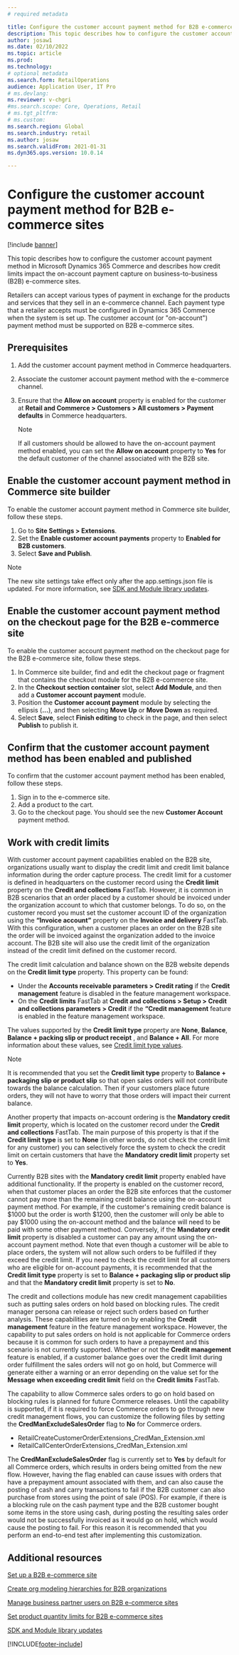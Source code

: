 ```yaml
---
# required metadata

title: Configure the customer account payment method for B2B e-commerce sites
description: This topic describes how to configure the customer account payment method in Microsoft Dynamics 365 Commerce and describes how credit limits impact the on-account payment capture on business-to-business (B2B) e-commerce sites.
author: josaw1
ms.date: 02/10/2022
ms.topic: article
ms.prod: 
ms.technology: 
# optional metadata
ms.search.form: RetailOperations
audience: Application User, IT Pro
# ms.devlang: 
ms.reviewer: v-chgri
#ms.search.scope: Core, Operations, Retail
# ms.tgt_pltfrm: 
# ms.custom: 
ms.search.region: Global
ms.search.industry: retail
ms.author: josaw
ms.search.validFrom: 2021-01-31
ms.dyn365.ops.version: 10.0.14

---
```


# Configure the customer account payment method for B2B e-commerce sites

[!include [banner](../../includes/banner.md)]

This topic describes how to configure the customer account payment method in Microsoft Dynamics 365 Commerce and describes how credit limits impact the on-account payment capture on business-to-business (B2B) e-commerce sites.

Retailers can accept various types of payment in exchange for the products and services that they sell in an e-commerce channel. Each payment type that a retailer accepts must be configured in Dynamics 365 Commerce when the system is set up. The customer account (or "on-account") payment method must be supported on B2B e-commerce sites. 

## Prerequisites

1. Add the customer account payment method in Commerce headquarters.
2. Associate the customer account payment method with the e-commerce channel.
3. Ensure that the **Allow on account** property is enabled for the customer at **Retail and Commerce \> Customers \> All customers \> Payment defaults** in Commerce headquarters.

    > [!NOTE]
    > If all customers should be allowed to have the on-account payment method enabled, you can set the **Allow on account** property to **Yes** for the default customer of the channel associated with the B2B site. 

## Enable the customer account payment method in Commerce site builder 

To enable the customer account payment method in Commerce site builder, follow these steps.

1. Go to **Site Settings \> Extensions**.
1. Set the **Enable customer account payments** property to **Enabled for B2B customers**. 
1. Select **Save and Publish**.

> [!NOTE]
> The new site settings take effect only after the app.settings.json file is updated. For more information, see [SDK and Module library updates](../e-commerce-extensibility/sdk-updates.md).

## Enable the customer account payment method on the checkout page for the B2B e-commerce site

To enable the customer account payment method on the checkout page for the B2B e-commerce site, follow these steps.

1. In Commerce site builder, find and edit the checkout page or fragment that contains the checkout module for the B2B e-commerce site.
1. In the **Checkout section container** slot, select **Add Module**, and then add a **Customer account payment** module.
1. Position the **Customer account payment** module by selecting the ellipsis (**...**), and then selecting **Move Up** or **Move Down** as required.
1. Select **Save**, select **Finish editing** to check in the page, and then select **Publish** to publish it.

## Confirm that the customer account payment method has been enabled and published

To confirm that the customer account payment method has been enabled, follow these steps.

1. Sign in to the e-commerce site.
1. Add a product to the cart.
1. Go to the checkout page. You should see the new **Customer Account** payment method.

## Work with credit limits

With customer account payment capabilities enabled on the B2B site, organizations usually want to display the credit limit and credit limit balance information during the order capture process. The credit limit for a customer is defined in headquarters on the customer record using the **Credit limit** property on the **Credit and collections** FastTab. However, it is common in B2B scenarios that an order placed by a customer should be invoiced under the organization account to which that customer belongs. To do so, on the customer record you must set the customer account ID of the organization using the **“Invoice account”** property on the **Invoice and delivery** FastTab. With this configuration, when a customer places an order on the B2B site the order will be invoiced against the organization added to the invoice account. The B2B site will also use the credit limit of the organization instead of the credit limit defined on the customer record. 

The credit limit calculation and balance shown on the B2B website depends on the **Credit limit type** property. This property can be found: 

- Under the **Accounts receivable parameters \> Credit rating** if the **Credit management** feature is disabled in the feature management workspace.
- On the **Credit limits** FastTab at **Credit and collections \> Setup \> Credit and collections parameters \> Credit** if the **“Credit management** feature is enabled in the feature management workspace. 

The values supported by the **Credit limit type** property are **None**, **Balance**, **Balance + packing slip or product receipt** , and **Balance + All**. For more information about these values, see [Credit limit type values](/dynamics365/supply-chain/sales-marketing/credit-limits-customers).

> [!NOTE]
> It is recommended that you set the **Credit limit type** property to **Balance + packaging slip or product slip** so that open sales orders will not contribute towards the balance calculation. Then if your customers place future orders, they will not have to worry that those orders will impact their current balance.

Another property that impacts on-account ordering is the **Mandatory credit limit** property, which is located on the customer record under the **Credit and collections** FastTab. The main purpose of this property is that if the **Credit limit type** is set to **None** (in other words, do not check the credit limit for any customer) you can selectively force the system to check the credit limit on certain customers that have the **Mandatory credit limit** property set to **Yes**. 

Currently B2B sites with the **Mandatory credit limit** property enabled have additional functionality. If the property is enabled on the customer record, when that customer places an order the B2B site enforces that the customer cannot pay more than the remaining credit balance using the on-account payment method. For example, if the customer's remaining credit balance is $1000 but the order is worth $1200, then the customer will only be able to pay $1000 using the on-account method and the balance will need to be paid with some other payment method. Conversely, if the **Mandatory credit limit** property is disabled a customer can pay any amount using the on-account payment method. Note that even though a customer will be able to place orders, the system will not allow such orders to be fulfilled if they exceed the credit limit. If you need to check the credit limit for all customers who are eligible for on-account payments, it is recommended that the  **Credit limit type** property is set to **Balance + packaging slip or product slip** and that the **Mandatory credit limit** property is set to **No**.

The credit and collections module has new credit management capabilities such as putting sales orders on hold based on blocking rules. The credit manager persona can release or reject such orders based on further analysis. These capabilities are turned on by enabling the **Credit management** feature in the feature management workspace. However, the capability to put sales orders on hold is not applicable for Commerce orders because it is common for such orders to have a prepayment and this scenario is not currently supported. Whether or not the **Credit management** feature is enabled, if a customer balance goes over the credit limit during order fulfillment the sales orders will not go on hold, but Commerce will generate either a warning or an error depending on the value set for the **Message when exceeding credit limit** field on the **Credit limits** FastTab.

The capability to allow Commerce sales orders to go on hold based on blocking rules is planned for future Commerce releases. Until the capability is supported, if it is required to force Commerce orders to go through new credit management flows, you can customize the following files by setting the **CredManExcludeSalesOrder** flag to **No** for Commerce orders.

- RetailCreateCustomerOrderExtensions_CredMan_Extension.xml
- RetailCallCenterOrderExtensions_CredMan_Extension.xml

The **CredManExcludeSalesOrder** flag is currently set to **Yes** by default for all Commerce orders, which results in orders being omitted from the new flow. However, having the flag enabled can cause issues with orders that have a prepayment amount associated with them, and can also cause the posting of cash and carry transactions to fail if the B2B customer can also purchase from stores using the point of sale (POS). For example, if there is a blocking rule on the cash payment type and the B2B customer bought some items in the store using cash, during posting the resulting sales order would not be successfully invoiced as it would go on hold, which would cause the posting to fail. For this reason it is recommended that you perform an end-to-end test after implementing this customization. 

## Additional resources

[Set up a B2B e-commerce site](set-up-b2b-site.md)

[Create org modeling hierarchies for B2B organizations](org-model.md)

[Manage business partner users on B2B e-commerce sites](manage-b2b-users.md)

[Set product quantity limits for B2B e-commerce sites](quantity-limits.md)

[SDK and Module library updates](../e-commerce-extensibility/sdk-updates.md)


[!INCLUDE[footer-include](../../includes/footer-banner.md)]
